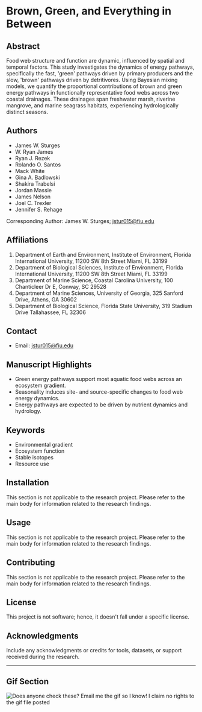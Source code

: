# Brown, Green, and Everything in Between

## Abstract

Food web structure and function are dynamic, influenced by spatial and temporal factors. This study investigates the dynamics of energy pathways, specifically the fast, 'green' pathways driven by primary producers and the slow, 'brown' pathways driven by detritivores. Using Bayesian mixing models, we quantify the proportional contributions of brown and green energy pathways in functionally representative food webs across two coastal drainages. These drainages span freshwater marsh, riverine mangrove, and marine seagrass habitats, experiencing hydrologically distinct seasons.

## Authors

- James W. Sturges
- W. Ryan James
- Ryan J. Rezek
- Rolando O. Santos
- Mack White
- Gina A. Badlowski
- Shakira Trabelsi
- Jordan Massie
- James Nelson
- Joel C. Trexler
- Jennifer S. Rehage

Corresponding Author: James W. Sturges; [jstur015@fiu.edu](mailto:jstur015@fiu.edu)

## Affiliations

1. Department of Earth and Environment, Institute of Environment, Florida International University, 11200 SW 8th Street Miami, FL 33199
2. Department of Biological Sciences, Institute of Environment, Florida International University, 11200 SW 8th Street Miami, FL 33199
3. Department of Marine Science, Coastal Carolina University, 100 Chanticleer Dr E, Conway, SC 29528
4. Department of Marine Sciences, University of Georgia, 325 Sanford Drive, Athens, GA 30602
5. Department of Biological Science, Florida State University, 319 Stadium Drive Tallahassee, FL 32306

## Contact

- Email: [jstur015@fiu.edu](mailto:jstur015@fiu.edu)

## Manuscript Highlights

- Green energy pathways support most aquatic food webs across an ecosystem gradient.
- Seasonality induces site- and source-specific changes to food web energy dynamics.
- Energy pathways are expected to be driven by nutrient dynamics and hydrology.

## Keywords

- Environmental gradient
- Ecosystem function
- Stable isotopes
- Resource use

## Installation

This section is not applicable to the research project. Please refer to the main body for information related to the research findings.

## Usage

This section is not applicable to the research project. Please refer to the main body for information related to the research findings.

## Contributing

This section is not applicable to the research project. Please refer to the main body for information related to the research findings.

## License

This project is not software; hence, it doesn't fall under a specific license.

## Acknowledgments

Include any acknowledgments or credits for tools, datasets, or support received during the research.

---

## Gif Section

![Does anyone check these? Email me the gif so I know! I claim no rights to the gif file posted](your-gif-file.gif)
